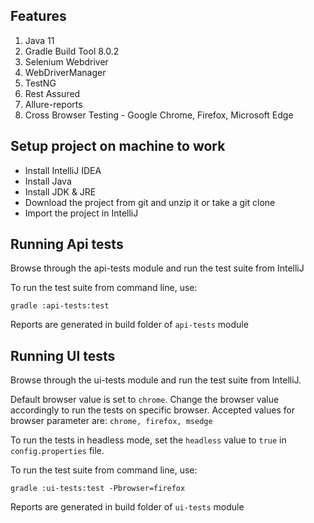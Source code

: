 
## **Features**

1. Java 11
2. Gradle Build Tool 8.0.2
3. Selenium Webdriver
4. WebDriverManager
5. TestNG
6. Rest Assured
7. Allure-reports
8. Cross Browser Testing - Google Chrome, Firefox, Microsoft Edge

## **Setup project on machine to work**

* Install IntelliJ IDEA
* Install Java
* Install JDK & JRE
* Download the project from git and unzip it or take a git clone
* Import the project in IntelliJ

## **Running Api tests**

Browse through the api-tests module and run the test suite from IntelliJ

To run the test suite from command line, use:

`gradle :api-tests:test`

Reports are generated in build folder of `api-tests` module

## **Running UI tests**

Browse through the ui-tests module and run the test suite from IntelliJ.

Default browser value is set to `chrome`. Change the browser value accordingly to run the tests on specific browser.
Accepted values for browser parameter are: `chrome, firefox, msedge`

To run the tests in headless mode, set the `headless` value to `true` in `config.properties` file.

To run the test suite from command line, use:

`gradle :ui-tests:test -Pbrowser=firefox`

Reports are generated in build folder of `ui-tests` module

